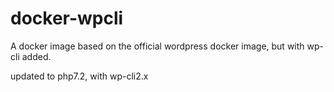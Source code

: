 # docker-wpcli
A docker image based on the official wordpress docker image, but with wp-cli added.

updated to php7.2, with wp-cli2.x
